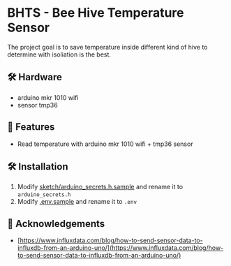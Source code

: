 # BHTS - Bee Hive Temperature Sensor

The project goal is to save temperature inside different kind of hive to determine with isoliation is the best.

## 🛠️ Hardware

- arduino mkr 1010 wifi
- sensor tmp36

## 🧐 Features

- Read temperature with arduino mkr 1010 wifi + tmp36 sensor

## 🛠️ Installation

1. Modify [sketch/arduino_secrets.h.sample](sketch/arduino_secrets.h.sample) and rename it to `arduino_secrets.h`
2. Modify [.env.sample](.env.sample) and rename it to `.env`

## 🙇 Acknowledgements

- [https://www.influxdata.com/blog/how-to-send-sensor-data-to-influxdb-from-an-arduino-uno/](https://www.influxdata.com/blog/how-to-send-sensor-data-to-influxdb-from-an-arduino-uno/)
